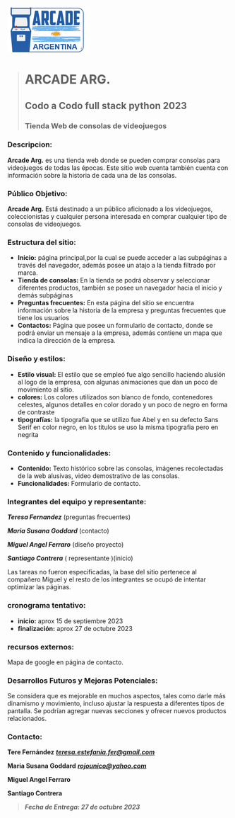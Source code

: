 ![](/iconos/LOGO.png)
> # ARCADE ARG.
> ## Codo a Codo full stack python 2023
> ### Tienda Web de consolas de videojuegos



### Descripcion:
**Arcade Arg.** es una tienda web donde se pueden comprar consolas para videojuegos de todas las épocas. Este sitio web cuenta también cuenta con información sobre la historia de cada una de las consolas.

### Público Objetivo:

**Arcade Arg.** Está destinado a un público aficionado a los videojuegos, coleccionistas y cualquier persona interesada en comprar cualquier tipo de consolas de videojuegos.

### Estructura del sitio:

- **Inicio:**
página principal,por la cual se puede acceder a las subpáginas a través del navegador, además posee un atajo a la tienda filtrado por marca.
- **Tienda de consolas:**
En la tienda se podrá observar y seleccionar diferentes productos, también se posee un navegador hacia el inicio y demás subpáginas
- **Preguntas frecuentes:**
En esta página del sitio se encuentra información sobre la historia de la empresa y preguntas frecuentes que tiene los usuarios
- **Contactos:**
Página que posee un formulario de contacto, donde se podrá enviar un mensaje a la empresa, además contiene un mapa que indica la dirección de la empresa.

### Diseño y estilos:

- **Estilo visual:** 
El estilo que se empleó fue algo sencillo haciendo alusión al logo de la empresa, con algunas animaciones que dan un poco de movimiento al sitio.
- **colores:** 
Los colores utilizados son blanco de fondo, contenedores celestes, algunos detalles en color dorado y un poco de negro en forma de contraste
- **tipografías:**
la tipografia que se utilizo fue Abel y en su defecto Sans Serif en color negro, en los titulos se uso la misma tipografia pero en negrita



### Contenido y funcionalidades:

- **Contenido:** 
Texto histórico sobre las consolas,
imágenes recolectadas de la web alusivas,
video demostrativo de las consolas.
- **Funcionalidades:**
Formulario de contacto.


### Integrantes del equipo y representante:

***Teresa Fernandez*** (preguntas frecuentes)



***Maria Susana Goddard*** (contacto)


***Miguel Angel Ferraro*** (diseño proyecto)



***Santiago Contrera*** ( representante )(inicio)



Las tareas no fueron especificadas, la base del sitio pertenece al compañero Miguel y el resto de los integrantes se ocupó de intentar optimizar las páginas.

### cronograma tentativo:

- **inicio:** aprox 15 de septiembre 2023
- **finalización:** aprox 27 de octubre 2023

### recursos externos:
Mapa de google en página de contacto.

### Desarrollos Futuros y Mejoras Potenciales:

Se considera que es mejorable en muchos aspectos, tales como darle más dinamismo y movimiento, incluso ajustar la respuesta a diferentes tipos de pantalla.
Se podrían agregar nuevas secciones y ofrecer nuevos productos relacionados.

### Contacto:

**Tere Fernández** 
***teresa.estefania.fer@gmail.com***

**Maria Susana Goddard**
***rojounico@yahoo.com***

**Miguel Angel Ferraro**

**Santiago Contrera**

> ___Fecha de Entrega: 27 de octubre 2023___
